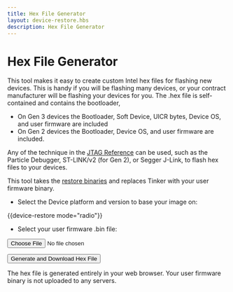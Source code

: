 ```yaml
---
title: Hex File Generator
layout: device-restore.hbs
description: Hex File Generator
---
```


# Hex File Generator

This tool makes it easy to create custom Intel hex files for flashing new devices. This is handy if you will be flashing many devices, or your contract manufacturer will be flashing your devices for you. The .hex file is self-contained and contains the bootloader, 

- On Gen 3 devices the Bootloader, Soft Device, UICR bytes, Device OS, and user firmware are included
- On Gen 2 devices the Bootloader, Device OS, and user firmware are included.

Any of the technique in the [JTAG Reference](/reference/developer-tools/jtag/) can be used, such as the Particle Debugger, ST-LINK/v2 (for Gen 2), or Segger J-Link, to flash hex files to your devices.

This tool takes the [restore binaries](/reference/developer-tools/jtag/#restore-binaries) and replaces Tinker with your user firmware binary.

- Select the Device platform and version to base your image on:

{{device-restore mode="radio"}}

- Select your user firmware .bin file:

<form>
<p><input type="file" id="userBinFile" name="userBinFile" accept=".bin"></p>
<p><button type="button" onclick="downloadHex()">Generate and Download Hex File</button></p>
</form>

The hex file is generated entirely in your web browser. Your user firmware binary is not uploaded to any servers.
